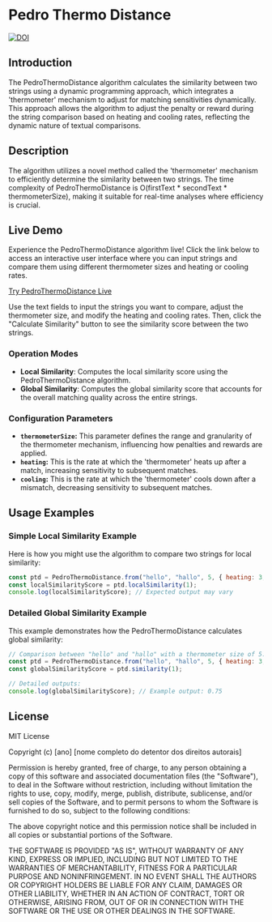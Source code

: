 # Pedro Thermo Distance

[![DOI](https://zenodo.org/badge/792886788.svg)](https://zenodo.org/doi/10.5281/zenodo.11078496)

## Introduction
The PedroThermoDistance algorithm calculates the similarity between two strings using a dynamic programming approach, which integrates a 'thermometer' mechanism to adjust for matching sensitivities dynamically. This approach allows the algorithm to adjust the penalty or reward during the string comparison based on heating and cooling rates, reflecting the dynamic nature of textual comparisons.

## Description
The algorithm utilizes a novel method called the 'thermometer' mechanism to efficiently determine the similarity between two strings. The time complexity of PedroThermoDistance is O(firstText * secondText * thermometerSize), making it suitable for real-time analyses where efficiency is crucial.

## Live Demo

Experience the PedroThermoDistance algorithm live! Click the link below to access an interactive user interface where you can input strings and compare them using different thermometer sizes and heating or cooling rates.

[Try PedroThermoDistance Live](https://pedrohcdo.github.io/PedroThermoDistance/)

Use the text fields to input the strings you want to compare, adjust the thermometer size, and modify the heating and cooling rates. Then, click the "Calculate Similarity" button to see the similarity score between the two strings.

### Operation Modes
- **Local Similarity**: Computes the local similarity score using the PedroThermoDistance algorithm.
- **Global Similarity**: Computes the global similarity score that accounts for the overall matching quality across the entire strings.

### Configuration Parameters
- **`thermometerSize`:** This parameter defines the range and granularity of the thermometer mechanism, influencing how penalties and rewards are applied.
- **`heating`:** This is the rate at which the 'thermometer' heats up after a match, increasing sensitivity to subsequent matches.
- **`cooling`:** This is the rate at which the 'thermometer' cools down after a mismatch, decreasing sensitivity to subsequent matches.

## Usage Examples

### Simple Local Similarity Example
Here is how you might use the algorithm to compare two strings for local similarity:

```javascript
const ptd = PedroThermoDistance.from("hello", "hallo", 5, { heating: 3, cooling: 1 });
const localSimilarityScore = ptd.localSimilarity(1);
console.log(localSimilarityScore); // Expected output may vary
```

### Detailed Global Similarity Example
This example demonstrates how the PedroThermoDistance calculates global similarity:

```javascript
// Comparison between "hello" and "hallo" with a thermometer size of 5:
const ptd = PedroThermoDistance.from("hello", "hallo", 5, { heating: 3, cooling: 2 });
const globalSimilarityScore = ptd.similarity(1);

// Detailed outputs:
console.log(globalSimilarityScore); // Example output: 0.75
```

## License

MIT License

Copyright (c) [ano] [nome completo do detentor dos direitos autorais]

Permission is hereby granted, free of charge, to any person obtaining a copy
of this software and associated documentation files (the "Software"), to deal
in the Software without restriction, including without limitation the rights
to use, copy, modify, merge, publish, distribute, sublicense, and/or sell
copies of the Software, and to permit persons to whom the Software is
furnished to do so, subject to the following conditions:

The above copyright notice and this permission notice shall be included in all
copies or substantial portions of the Software.

THE SOFTWARE IS PROVIDED "AS IS", WITHOUT WARRANTY OF ANY KIND, EXPRESS OR
IMPLIED, INCLUDING BUT NOT LIMITED TO THE WARRANTIES OF MERCHANTABILITY,
FITNESS FOR A PARTICULAR PURPOSE AND NONINFRINGEMENT. IN NO EVENT SHALL THE
AUTHORS OR COPYRIGHT HOLDERS BE LIABLE FOR ANY CLAIM, DAMAGES OR OTHER
LIABILITY, WHETHER IN AN ACTION OF CONTRACT, TORT OR OTHERWISE, ARISING FROM,
OUT OF OR IN CONNECTION WITH THE SOFTWARE OR THE USE OR OTHER DEALINGS IN THE
SOFTWARE.
